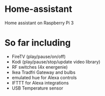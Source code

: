 # Home-assistant
Home assistant on Raspberry Pi 3
# So far including 
* FireTV (play/pause/on/off)
* Kodi (play/pause/stop/update video library)
* RF switches (4x energenie)
* Ikea Tradfri Gateway and bulbs
* emulated hue for Alexa controls
* IFTTT for Alexa integrations
* USB Temperature sensor
